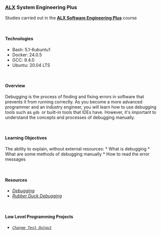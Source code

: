 ### [ALX](https://www.alxafrica.com/) System Engineering Plus

Studies carried out in the **[ALX Software Engineering Plus](https://www.alxafrica.com/software-engineering-plus/)** course

<br />

#### Technologies

* Bash:     5.1-6ubuntu1
* Docker:   24.0.5
* GCC:      9.4.0
* Ubuntu:   20.04 LTS

<br />

#### Overview

Debugging is the process of finding and fixing errors in software that prevents it from running correctly. As you become a more advanced programmer and an industry engineer, you will learn how to use debugging tools such as `gdb `or built-in tools that IDEs have. However, it's important to understand the concepts and processes of debugging manually.

<br />

#### Learning Objectives

The ability to explain, without external resources:
    * What is debugging
    * What are some methods of debugging manually
    * How to read the error messages

<br />

#### Resources

* _[Debugging](https://en.wikipedia.org/wiki/Debugging)_
* _[Rubber Duck Debugging](https://www.thoughtfulcode.com/rubber-duck-debugging-psychology/)_

<br />

#### Low Level Programming Projects

* _[`Change Test Output`](0-main.c)_

<br />
